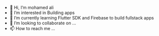- 👋 Hi, I’m mohamed ali
- 👀 I’m interested in Building apps
- 🌱 I’m currently learning Flutter SDK and Firebase to build fullstack apps
- 💞️ I’m looking to collaborate on ...
- 📫 How to reach me ...

<!---
mohamedalicode/mohamedalicode is a ✨ special ✨ repository because its `README.md` (this file) appears on your GitHub profile.
You can click the Preview link to take a look at your changes.
--->
